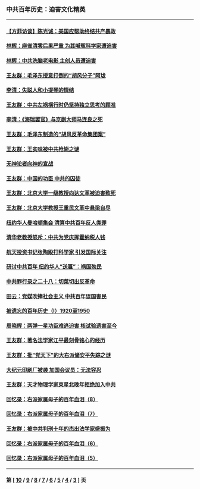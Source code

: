 ### 中共百年历史：迫害文化精英
---
#### [【方菲访谈】陈光诚：美国应帮助终结共产暴政](../../pages/nf1176111/n13759521.md?09090430) 
#### [林辉：麻雀清零后果严重 为其喊冤科学家遭迫害](../../pages/nf1176111/n13746900.md?09090430) 
#### [林辉：中共洗脑老电影 主创人员遭迫害](../../pages/nf1176111/n13699437.md?09090430) 
#### [王友群：毛泽东授意打倒的“胡风分子”阿垅](../../pages/nf1176111/n13592541.md?09090430) 
#### [李清：失聪人和小提琴的情结](../../pages/nf1176111/n13459280.md?09090430) 
#### [王友群：中共左祸横行时仍坚持独立思考的顾准](../../pages/nf1176111/n13444722.md?09090430) 
#### [李清：《海瑞罢官》与京剧大师马连良之死](../../pages/nf1176111/n13412316.md?09090430) 
#### [王友群：毛泽东制造的“胡风反革命集团案”](../../pages/nf1176111/n13324909.md?09090430) 
#### [王友群：王实味被中共枪毙之谜](../../pages/nf1176111/n13307502.md?09090430) 
#### [无神论者向神的宣战](../../pages/nf1176111/n13281535.md?09090430) 
#### [王友群：中国的功臣 中共的囚徒](../../pages/nf1176111/n13291790.md?09090430) 
#### [王友群：北京大学一级教授向达文革被迫害致死](../../pages/nf1176111/n13150966.md?09090430) 
#### [王友群：北京大学教授王重民文革中悬梁自尽](../../pages/nf1176111/n13084645.md?09090430) 
#### [纽约华人曼哈顿集会 清算中共百年反人类罪](../../pages/nf1176111/n13084157.md?09090430) 
#### [清华老教授怒斥：中共为党庆挥霍纳税人钱](../../pages/nf1176111/n13071430.md?09090430) 
#### [航天投资书记张陶殴打科学家 引发国际关注](../../pages/nf1176111/n13069132.md?09090430) 
#### [研讨中共百年 纽约华人“送匾”：祸国殃民](../../pages/nf1176111/n13057367.md?09090430) 
#### [中共罪行录之二十八：切菜切出反革命](../../pages/nf1176111/n13030600.md?09090430) 
#### [田云：党媒吹捧社会主义 中共百年误国害民](../../pages/nf1176111/n13006682.md?09090430) 
#### [被遗忘的百年历史（I）1920至1950](../../pages/nf1176111/n12986411.md?09090430) 
#### [周晓辉：两弹一星功臣难逃迫害 核试验遗害至今](../../pages/nf1176111/n12974997.md?09090430) 
#### [王友群：著名法学家江平最刻骨铭心的经历](../../pages/nf1176111/n12970787.md?09090430) 
#### [王友群：批“党天下”的大右派储安平失踪之谜](../../pages/nf1176111/n12954229.md?09090430) 
#### [大纪元印刷厂被袭 加国会议员：无法容忍](../../pages/nf1176111/n12883028.md?09090430) 
#### [王友群：天才物理学家束星北晚年拒绝加入中共](../../pages/nf1176111/n12792913.md?09090430) 
#### [回忆录：右派家属母子的百年血泪（8）](../../pages/nf1176111/n12706196.md?09090430) 
#### [回忆录：右派家属母子的百年血泪（7）](../../pages/nf1176111/n12706191.md?09090430) 
#### [王友群：被中共判刑十年的杰出法学家盛振为](../../pages/nf1176111/n12706141.md?09090430) 
#### [回忆录：右派家属母子的百年血泪（6）](../../pages/nf1176111/n12698863.md?09090430) 
#### [回忆录：右派家属母子的百年血泪（5）](../../pages/nf1176111/n12692515.md?09090430) 

---
#### 第 [ [10](./10.md?09090430) / [9](./9.md?09090430) / [8](./8.md?09090430) / [7](./7.md?09090430) / [6](./6.md?09090430) / [5](./5.md?09090430) / [4](./4.md?09090430) / [3](./3.md?09090430) ] 页
